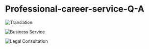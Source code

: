 # Professional-career-service-Q-A


![Translation](https://image.hiredchina.com/ps_1.png)

![Business Service](https://image.hiredchina.com/ps_2.png)

![Legal Consultation](https://image.hiredchina.com/ps_3.png)
